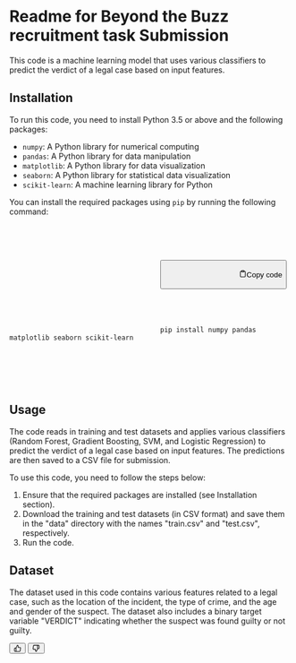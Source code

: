 <div class="relative flex w-[calc(100%-50px)] flex-col gap-1 md:gap-3 lg:w-[calc(100%-115px)]">
    <div class="flex flex-grow flex-col gap-3">
        <div class="min-h-[20px] flex flex-col items-start gap-4 whitespace-pre-wrap">
            <div class="markdown prose w-full break-words dark:prose-invert light">
                <h1>Readme for Beyond the Buzz recruitment task Submission</h1>
                    <p>This code is a machine learning model that uses various classifiers to predict the verdict of a legal case based on input features.</p>
                    <h2>Installation</h2>
                    <p>To run this code, you need to install Python 3.5 or above and the following packages:</p>
                    <ul>
                        <li>
                            <code>numpy</code>: A Python library for numerical computing</li>
                        <li><code>pandas</code>: A Python library for data manipulation</li>
                        <li><code>matplotlib</code>: A Python library for data visualization</li>
                        <li><code>seaborn</code>: A Python library for statistical data visualization</li>
                        <li><code>scikit-learn</code>: A machine learning library for Python</li>
                    </ul>
                    <p>You can install the required packages using <code>pip</code> by running the following command:</p>
                    <pre>
                        <div class="bg-black rounded-md mb-4">
                            <div class="flex items-center relative text-gray-200 bg-gray-800 px-4 py-2 text-xs font-sans justify-between rounded-t-md">
                                <button class="flex ml-auto gap-2">
                                    <svg stroke="currentColor" fill="none" stroke-width="2" viewBox="0 0 24 24" stroke-linecap="round" stroke-linejoin="round" class="h-4 w-4" height="1em" width="1em" xmlns="http://www.w3.org/2000/svg"><path d="M16 4h2a2 2 0 0 1 2 2v14a2 2 0 0 1-2 2H6a2 2 0 0 1-2-2V6a2 2 0 0 1 2-2h2"></path><rect x="8" y="2" width="8" height="4" rx="1" ry="1"></rect></svg>Copy code
                                </button>
                            </div>
                            <div class="p-4 overflow-y-auto">
                                <code class="!whitespace-pre hljs">pip install numpy pandas matplotlib seaborn scikit-learn</code>
                            </div>
                        </div>
                    </pre>
                    <h2>Usage</h2>
                    <p>The code reads in training and test datasets and applies various classifiers (Random Forest, Gradient Boosting, SVM, and Logistic Regression) to predict the verdict of a legal case based on input features. The predictions are then saved to a CSV file for submission.</p>
                    <p>To use this code, you need to follow the steps below:</p>
                    <ol>
                        <li>Ensure that the required packages are installed (see Installation section).</li>
                        <li>Download the training and test datasets (in CSV format) and save them in the "data" directory with the names "train.csv" and "test.csv", respectively.</li>
                        <li>Run the code.</li>
                    </ol>
                    <h2>Dataset</h2>
                    <p>The dataset used in this code contains various features related to a legal case, such as the location of the incident, the type of crime, and the age and gender of the suspect. The dataset also includes a binary target variable "VERDICT" indicating whether the suspect was found guilty or not guilty.</p>
                </div>
            </div>
        </div>
        <div class="flex justify-between lg:block">
            <div class="text-gray-400 flex self-end lg:self-center justify-center mt-2 gap-2 md:gap-3 lg:gap-1 lg:absolute lg:top-0 lg:translate-x-full lg:right-0 lg:mt-0 lg:pl-2 visible">
                <button class="p-1 rounded-md hover:bg-gray-100 hover:text-gray-700 dark:text-gray-400 dark:hover:bg-gray-700 dark:hover:text-gray-200 disabled:dark:hover:text-gray-400"><svg stroke="currentColor" fill="none" stroke-width="2" viewBox="0 0 24 24" stroke-linecap="round" stroke-linejoin="round" class="h-4 w-4" height="1em" width="1em" xmlns="http://www.w3.org/2000/svg"><path d="M14 9V5a3 3 0 0 0-3-3l-4 9v11h11.28a2 2 0 0 0 2-1.7l1.38-9a2 2 0 0 0-2-2.3zM7 22H4a2 2 0 0 1-2-2v-7a2 2 0 0 1 2-2h3"></path></svg></button>
                <button class="p-1 rounded-md hover:bg-gray-100 hover:text-gray-700 dark:text-gray-400 dark:hover:bg-gray-700 dark:hover:text-gray-200 disabled:dark:hover:text-gray-400"><svg stroke="currentColor" fill="none" stroke-width="2" viewBox="0 0 24 24" stroke-linecap="round" stroke-linejoin="round" class="h-4 w-4" height="1em" width="1em" xmlns="http://www.w3.org/2000/svg"><path d="M10 15v4a3 3 0 0 0 3 3l4-9V2H5.72a2 2 0 0 0-2 1.7l-1.38 9a2 2 0 0 0 2 2.3zm7-13h2.67A2.31 2.31 0 0 1 22 4v7a2.31 2.31 0 0 1-2.33 2H17"></path></svg></button>
            </div>
        </div>
    </div>
</div>